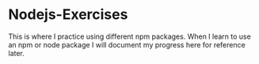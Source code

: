 # Nodejs-Exercises
This is where I practice using different npm packages. When I learn to use an npm or node package I will document my progress here for reference later.
